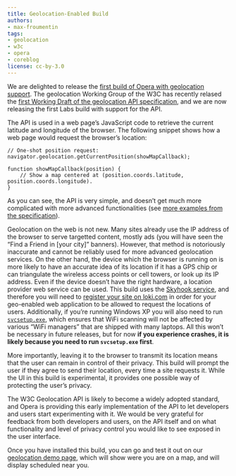 ```yaml
---
title: Geolocation-Enabled Build
authors:
- max-froumentin
tags:
- geolocation
- w3c
- opera
- coreblog
license: cc-by-3.0
---
```


We are delighted to release the [first build of Opera with geolocation support](http://snapshot.opera.com/windows/opera_wingogi_geo.zip). The geolocation Working Group of the W3C has recently relased the [first Working Draft of the geolocation API specification](http://www.w3.org/TR/2008/WD-geolocation-API-20081222/), and we are now releasing the first Labs build with support for the API.

The API is used in a web page’s JavaScript code to retrieve the current latitude and longitude of the browser. The following snippet shows how a web page would request the browser’s location:

	// One-shot position request:
	navigator.geolocation.getCurrentPosition(showMapCallback);

	function showMapCallback(position) {
		// Show a map centered at (position.coords.latitude, position.coords.longitude).
	}

As you can see, the API is very simple, and doesn’t get much more complicated with more advanced functionalities (see [more examples from the specification](http://www.w3.org/TR/2008/WD-geolocation-API-20081222/#introduction)).

Geolocation on the web is not new. Many sites already use the IP address of the browser to serve targetted content, mostly ads (you will have seen the “Find a Friend in [your city]” banners). However, that method is notoriously inaccurate and cannot be reliably used for more advanced geolocation services. On the other hand, the device which the browser is running on is more likely to have an accurate idea of its location if it has a GPS chip or can triangulate the wireless access points or cell towers, or look up its IP address. Even if the device doesn’t have the right hardware, a location provider web service can be used. This build uses the [Skyhook service](http://www.skyhookwireless.com/developers/sdk.php), and therefore you will need to [register your site on loki.com](http://loki.com/) in order for your geo-enabled web application to be allowed to request the locations of users. Additionally, if you’re running Windows XP you will also need to run [`svcsetup.exe`](http://snapshot.opera.com/windows/svcsetup.exe), which ensures that WiFi scanning will not be affected by various “WiFi managers” that are shipped with many laptops. All this won’t be necessary in future releases, but for now **if you experience crashes, it is likely because you need to run `svcsetup.exe` first**.

More importantly, leaving it to the browser to transmit its location means that the user can remain in control of their privacy. This build will prompt the user if they agree to send their location, every time a site requests it. While the UI in this build is experimental, it provides one possible way of protecting the user’s privacy.

The W3C Geolocation API is likely to become a widely adopted standard, and Opera is providing this early implementation of the API to let developers and users start experimenting with it. We would be very grateful for feedback from both developers and users, on the API itself and on what functionality and level of privacy control you would like to see exposed in the user interface.

Once you have installed this build, you can go and test it out on our [geolocation demo page](http://html5demos.com/geo), which will show were you are on a map, and will display scheduled near you.
